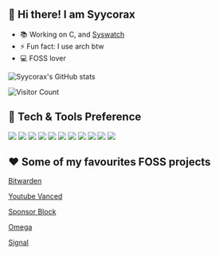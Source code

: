 ## 👋 Hi there! I am Syycorax

- 📚 Working on C, and [Syswatch](https://github.com/Syycorax/Syswatch)
- ⚡ Fun fact: I use arch btw
- 💻 FOSS lover

![Syycorax's GitHub stats](https://github-readme-stats-brown-three-37.vercel.app/api?username=syycorax&count_private=true&show_icons=true&theme=blue-green)

![Visitor Count](https://profile-counter.glitch.me/Syycorax/count.svg)

## 🔧 Tech & Tools Preference

<img src="http://img.shields.io/badge/-Git-F1502F?style=for-the-badge&logo=git&logoColor=FFFFFF"> <img src="http://img.shields.io/badge/-Github-000000?style=for-the-badge&logo=github&logoColor=FFFFFF"> <img src="http://img.shields.io/badge/-VS%20Code-007ACC?style=for-the-badge&logo=visual%20studio%20code&logoColor=white"> <img src="https://img.shields.io/badge/Python-14354C?style=for-the-badge&logo=python&logoColor=white"> <img src="https://img.shields.io/badge/Markdown-000000?style=for-the-badge&logo=markdown&logoColor=white"> <img src="https://img.shields.io/badge/Discord-7289DA?style=for-the-badge&logo=discord&logoColor=white">  <img src="https://img.shields.io/badge/ProtonMail-8B89CC?style=for-the-badge&logo=protonmail&logoColor=white"> <img src="https://img.shields.io/badge/Android-3DDC84?style=for-the-badge&logo=android&logoColor=white"> <img src="https://img.shields.io/badge/Arch_Linux-1793D1?style=for-the-badge&logo=arch-linux&logoColor=white"> <img src="https://img.shields.io/badge/Spotify-1ED760?&style=for-the-badge&logo=spotify&logoColor=white"> <img src="https://img.shields.io/badge/Signal-%23039BE5.svg?style=for-the-badge&logo=Signal&logoColor=white">

## ❤️ Some of my favourites FOSS projects

[Bitwarden](https://bitwarden.com/)

[Youtube Vanced](https://vancedapp.com/)

[Sponsor Block](https://sponsor.ajay.app/)

[Omega](https://getomega.dev/)

[Signal](https://signal.org/)
